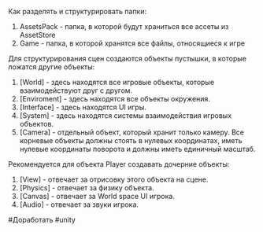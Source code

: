 Как разделять и структурировать папки:
1. AssetsPack - папка, в которой будут храниться все ассеты из AssetStore
2. Game - папка, в которой хранятся все файлы, относящиеся к игре


Для структурирования сцен создаются объекты пустышки, в которые ложатся другие объекты:
1. [World] - здесь находятся все игровые объекты, которые взаимодействуют друг с другом.
2. [Enviroment] - здесь находятся все объекты окружения.
3. [Interface] - здесь находятся UI игры.
4. [System] - здесь находятся системы взаимодействия игровых объектов.
5. [Camera] - отдельный объект, который хранит только камеру.
Все корневые объекты должны стоять в нулевых координатах, иметь нулевые координаты поворота и должны иметь единичный масштаб.

Рекомендуется для объекта Player создавать дочерние объекты:
1. [View] - отвечает за отрисовку этого объекта на сцене.
2. [Physics] - отвечает за физику объекта.
3. [Canvas] - отвечает за World space UI игрока.
4. [Audio] - отвечает за звуки игрока.


#Доработать #unity 